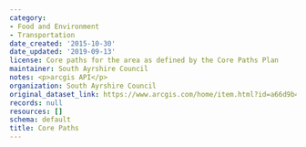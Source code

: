 ```yaml
---
category:
- Food and Environment
- Transportation
date_created: '2015-10-30'
date_updated: '2019-09-13'
license: Core paths for the area as defined by the Core Paths Plan
maintainer: South Ayrshire Council
notes: <p>arcgis API</p>
organization: South Ayrshire Council
original_dataset_link: https://www.arcgis.com/home/item.html?id=a66d9b403ee44e0cbe2f51f019c380d3
records: null
resources: []
schema: default
title: Core Paths
---
```

